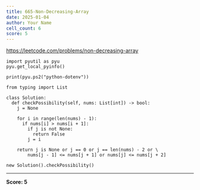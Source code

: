 ```yaml
---
title: 665-Non-Decreasing-Array
date: 2025-01-04
author: Your Name
cell_count: 6
score: 5
---
```


https://leetcode.com/problems/non-decreasing-array


```
import pyutil as pyu
pyu.get_local_pyinfo()
```


```
print(pyu.ps2("python-dotenv"))
```


```
from typing import List
```


```
class Solution:
  def checkPossibility(self, nums: List[int]) -> bool:
    j = None

    for i in range(len(nums) - 1):
      if nums[i] > nums[i + 1]:
        if j is not None:
          return False
        j = i

    return j is None or j == 0 or j == len(nums) - 2 or \
        nums[j - 1] <= nums[j + 1] or nums[j] <= nums[j + 2]
```


```
new Solution().checkPossibility()
```


---
**Score: 5**